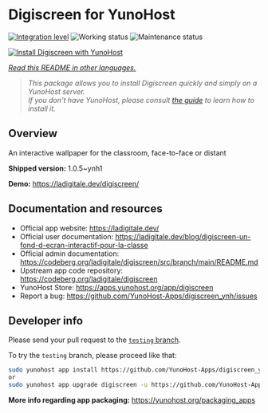 <!--
N.B.: This README was automatically generated by <https://github.com/YunoHost/apps/tree/master/tools/readme_generator>
It shall NOT be edited by hand.
-->

# Digiscreen for YunoHost

[![Integration level](https://apps.yunohost.org/badge/integration/digiscreen)](https://ci-apps.yunohost.org/ci/apps/digiscreen/)
![Working status](https://apps.yunohost.org/badge/state/digiscreen)
![Maintenance status](https://apps.yunohost.org/badge/maintained/digiscreen)

[![Install Digiscreen with YunoHost](https://install-app.yunohost.org/install-with-yunohost.svg)](https://install-app.yunohost.org/?app=digiscreen)

*[Read this README in other languages.](./ALL_README.md)*

> *This package allows you to install Digiscreen quickly and simply on a YunoHost server.*  
> *If you don't have YunoHost, please consult [the guide](https://yunohost.org/install) to learn how to install it.*

## Overview

An interactive wallpaper for the classroom, face-to-face or distant


**Shipped version:** 1.0.5~ynh1

**Demo:** <https://ladigitale.dev/digiscreen/>
## Documentation and resources

- Official app website: <https://ladigitale.dev/>
- Official user documentation: <https://ladigitale.dev/blog/digiscreen-un-fond-d-ecran-interactif-pour-la-classe>
- Official admin documentation: <https://codeberg.org/ladigitale/digiscreen/src/branch/main/README.md>
- Upstream app code repository: <https://codeberg.org/ladigitale/digiscreen>
- YunoHost Store: <https://apps.yunohost.org/app/digiscreen>
- Report a bug: <https://github.com/YunoHost-Apps/digiscreen_ynh/issues>

## Developer info

Please send your pull request to the [`testing` branch](https://github.com/YunoHost-Apps/digiscreen_ynh/tree/testing).

To try the `testing` branch, please proceed like that:

```bash
sudo yunohost app install https://github.com/YunoHost-Apps/digiscreen_ynh/tree/testing --debug
or
sudo yunohost app upgrade digiscreen -u https://github.com/YunoHost-Apps/digiscreen_ynh/tree/testing --debug
```

**More info regarding app packaging:** <https://yunohost.org/packaging_apps>

